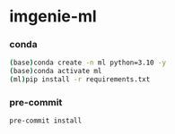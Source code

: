 # imgenie-ml

### conda

```bash
(base)conda create -n ml python=3.10 -y
(base)conda activate ml
(ml)pip install -r requirements.txt

```

### pre-commit

```bash
pre-commit install
```
